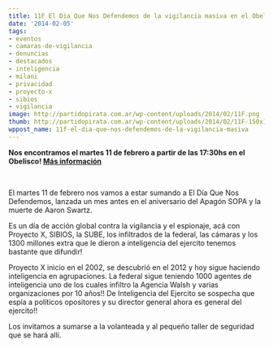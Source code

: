 ```yaml
---
title: 11F El Dia Que Nos Defendemos de la vigilancia masiva en el Obelisco!
date: '2014-02-05'
tags:
- eventos
- camaras-de-vigilancia
- denuncias
- destacados
- inteligencia
- milani
- privacidad
- proyecto-x
- sibios
- vigilancia
image: http://partidopirata.com.ar/wp-content/uploads/2014/02/11F.png
thumb: http://partidopirata.com.ar/wp-content/uploads/2014/02/11F-150x150.png
wppost_name: 11f-el-dia-que-nos-defendemos-de-la-vigilancia-masiva
---
```


<strong>Nos encontramos el martes 11 de febrero a partir de las 17:30hs en el Obelisco! <a title="El día que nos defendemos de la vigilancia masiva" href="http://partidopirata.com.ar/events/el-dia-que-nos-defendemos-de-la-vigilancia-masiva/">Más información</a></strong>

&nbsp;

El martes 11 de febrero nos vamos a estar sumando a El Día Que Nos Defendemos, lanzada un mes antes en el aniversario del Apagón SOPA y la muerte de Aaron Swartz.

Es un día de acción global contra la vigilancia y el espionaje, acá con Proyecto X, SIBIOS, la SUBE, los infiltrados de la federal, las cámaras y los 1300 millones extra que le dieron a inteligencia del ejercito tenemos bastante que difundir!

Proyecto X inicio en el 2002, se descubrió en el 2012 y hoy sigue haciendo inteligencia en agrupaciones. La federal sigue teniendo 1000 agentes de inteligencia uno de los cuales infiltro la Agencia Walsh y varias organizaciones por 10 años!! De Inteligencia del Ejercito se sospecha que espía a políticos opositores y su director general ahora es general del ejercito!!

Los invitamos a sumarse a la volanteada y al pequeño taller de seguridad que se hará allí.
